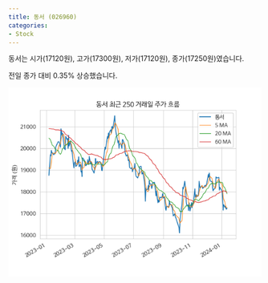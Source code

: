 ```yaml
---
title: 동서 (026960)
categories:
- Stock
---
```


동서는 시가(17120원), 고가(17300원), 저가(17120원), 종가(17250원)였습니다.

전일 종가 대비 0.35% 상승했습니다.

<!-- more -->

![026960](/assets/images/stock/026960.png)